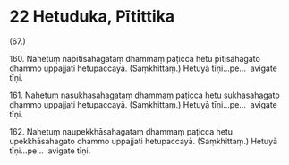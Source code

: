 

# 22 Hetuduka, Pītittika


(67.)

160\. Nahetuṃ napītisahagataṃ dhammaṃ paṭicca hetu pītisahagato dhammo uppajjati hetupaccayā. (Saṃkhittaṃ.) Hetuyā tīṇi…pe…  avigate tīṇi.

161\. Nahetuṃ nasukhasahagataṃ dhammaṃ paṭicca hetu sukhasahagato dhammo uppajjati hetupaccayā. (Saṃkhittaṃ.) Hetuyā tīṇi…pe…  avigate tīṇi.

162\. Nahetuṃ naupekkhāsahagataṃ dhammaṃ paṭicca hetu upekkhāsahagato dhammo uppajjati hetupaccayā. (Saṃkhittaṃ.) Hetuyā tīṇi…pe…  avigate tīṇi.



